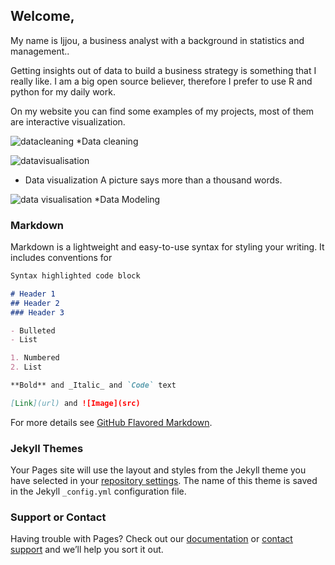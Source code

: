 ## Welcome,

<html>
<body>
<p>My name is Ijjou, a business analyst with a background in statistics and management..</p>
<p> Getting insights out of data to build a business strategy is something that I really like. 
I am a big open source believer, therefore I prefer to use R and python for my daily work.
</p>
<p> On my website you can find some examples of my projects, most of them are interactive visualization.
</p>

![datacleaning](https://drive.google.com/open?id=1SExsoJln2fgGrjugcwTJTOOeQpdeIz4A)
*Data cleaning

![datavisualisation](https://drive.google.com/open?id=1RLkY98wrRUykiIeNLuz1MV5wdPBU3Wxc)
* Data visualization
A picture says more than a thousand words.

![data visualisation](https://drive.google.com/open?id=1IH1BDCmzySD4PirStzy_BKsoCGlulny6)
*Data Modeling


</body>
</html>



### Markdown

Markdown is a lightweight and easy-to-use syntax for styling your writing. It includes conventions for

```markdown
Syntax highlighted code block

# Header 1
## Header 2
### Header 3

- Bulleted
- List

1. Numbered
2. List

**Bold** and _Italic_ and `Code` text

[Link](url) and ![Image](src)
```

For more details see [GitHub Flavored Markdown](https://guides.github.com/features/mastering-markdown/).

### Jekyll Themes

Your Pages site will use the layout and styles from the Jekyll theme you have selected in your [repository settings](https://github.com/ijjouake/ijjou.git.io/settings). The name of this theme is saved in the Jekyll `_config.yml` configuration file.

### Support or Contact

Having trouble with Pages? Check out our [documentation](https://help.github.com/categories/github-pages-basics/) or [contact support](https://github.com/contact) and we’ll help you sort it out.

